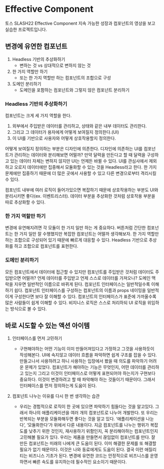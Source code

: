 # Effective Component

토스 SLASH22 Effective Component 지속 가능한 성장과 컴포넌트의 영상을 보고 실습한 프로젝트입니다.

## 변경에 유연한 컴포넌트
1. Headless 기반의 추상화하기
    - 변하는 것 vs 상대적으로 변하지 않는 것
2. 한 가지 역할만 하기
    - 또는 한 가지 역할만 하는 컴포넌트의 조합으로 구성
3. 도메인 분리하기
    - 도메인을 포함하는 컴포넌트와 그렇지 않은 컴포넌트 분리하기 

### Headless 기반의 추상화하기

컴포넌트는 크게 세 가지 역할을 한다.

1. 외부에서 주입받은 데이터를 관리하고, 상태와 같은 내부 데이터도 관리한다.
2. 그리고 그 데이터가 용자에게 어떻게 보여질지 정의한다.(UI)
3. 이 UI를 기반으로 사용자와 어떻게 상호작용할지 정의한다.

어떻게 보여질지 정의하는 부분은 디자인에 의존한다. 디자인에 의존하는 UI를 컴포넌트가 관리하는 데이터와 분리해보면 어떨까? 만약 달력을 만든다고 할 때 달력을 구성하고 있는 데이터 자체는 변하지 않지만 UI는 언제든 바뀔 수 있다. UI를 관심사에서 제외하고 오로지 데이터에만 집중해서 모듈화할 수 있는 것을 Headless라고 한다. 한 가지 문제에만 집중하기 때문에 더 많은 곳에서 사용할 수 있고 다른 변경으로부터 격리시킬 수 있다.

컴포넌트 내부에 여러 로직이 들어가있으면 복잡하기 때문에 상호작용하는 부분도 UI와 분리시키면 좋다(ex. 이벤트리스터). 데이터 부분을 추상화한 것처럼 상호작용 부분을 따로 추상화할 수 있다.

### 한 가지 역할만 하기

변경에 유연해지려면 각 모듈이 한 가지 일만 하는 게 중요하다. 버튼처럼 간단한 컴포넌트는 한 가지 일만 잘 수행했지만 복잡한 컴포넌트는 어떨까 생각해보자. 한 가지 역할만 하는 조합으로 구성되어 있기 때문에 빠르게 대응할 수 있다. Headless 기반으로 추상화를 하고 조합으로 컴포넌트를 표현한다. 

### 도메인 분리하기 

모든 컴포넌트에서 데이터에 접근할 수 있지만 컴포넌트를 주입받은 것처럼 데이터도 주입받으면 어떨까? 언제 데이터를 주입받고 언제 스스로 데이터를 가져오나? 도메인 맥락을 지우면 일반적인 이름으로 바뀌게 된다. 컴포넌트 인터페이스는 일반적일수록 이해하기 쉽다. 컴포넌트 인터페이스를 구성하는 컴포넌트의 이름과 props 네이밍을 일반적이게 구성한다면 보다 잘 이해할 수 있다. 컴포넌트의 인터페이스가 표준에 가까울수록 많은 사람들이 쉽게 이해할 수 있다. 비지니스 로직은 스스로 처리하되 UI 로직을 위임하는 방식으로 볼 수 있다.

## 바로 시도할 수 있는 액션 아이템

1. 인터페이스를 먼저 고민하기
    - 구현해야하는 어떤 기능이 이미 만들어져있다고 가정하고 그것을 사용하듯이 작성해본다. UI에 속지않고 데이터 흐름을 파악하면 쉽게 구조를 잡을 수 있다. 만들고나서 사용하려고 하니 사용하는 입장에서 봤을 때 의도를 파악하기 어려운 문제가 있었다. 컴포넌트가 해야하는 기능은 무엇인지, 어떤 데이터를 관리하고 있는지 그리고 이것이 인터페이스로 어떻게 표현되어야 하는지가 구현보다 중요하다. 이것이 변경하려고 할 때 파악해야 하는 것들이기 때문이다. 그래서 인터페이스를 먼저 정의하는게 도움이 된다.

2. 컴포넌트 나누는 이유를 다시 한 번 생각하는 습관
    - 우리는 경험적으로 로직이 한 곳에 있으면 파악하기 힘들다는 것을 알고있다. 그래서 하나의 애플리케이션을 여러 개의 컴포넌트로 나누어 개발한다. 또 우리는 반복되는 부분을 모듈화해두면 좋다는 것을 알고 있다. ‘애플리케이션을 나눈다’, ‘모듈화한다’가 위에서 다룬 내용이다. 지금 컴포넌트를 나누는 행위가 복잡도를 낮추기 위한 것인지, 재사용하기 위함인지, 꼭 분리해아하는 컴포넌트인지 고민해볼 필요가 있다. 우리는 제품을 만들면서 끊임없이 컴포넌트를 만다. 잘 만든 컴포넌트는 미래의 나에게 큰 도움이 된다. 이미 해결한 문제를 또 해결할 필요가 없기 때문이다. 이것은 나와 동료에게도 도움이 된다. 결국 이런 애질리티는 비즈니스 기초가 된다. 변경에 유연한 코드는 안정적으로 비즈니스를 운영하면서 빠른 속도를 유지하는데 필수적인 요소이기 때문이다. 

